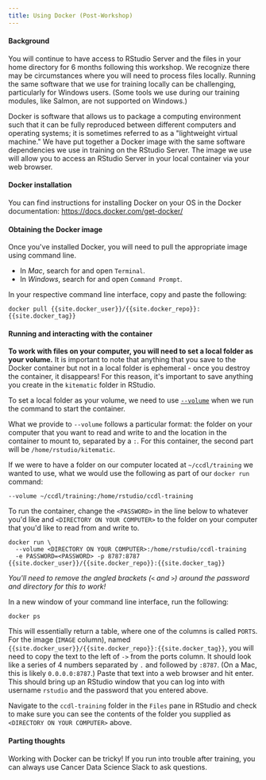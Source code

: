 ```yaml
---
title: Using Docker (Post-Workshop)
---
```


#### Background

You will continue to have access to RStudio Server and the files in your home directory for 6 months following this workshop.
We recognize there may be circumstances where you will need to process files locally.
Running the same software that we use for training locally can be challenging, particularly for Windows users.
(Some tools we use during our training modules, like Salmon, are not supported on Windows.)

Docker is software that allows us to package a computing environment such that it can be fully reproduced between different computers and operating systems; it is sometimes referred to as a "lightweight virtual machine."
We have put together a Docker image with the same software dependencies we use in training on the RStudio Server.
The image we use will allow you to access an RStudio Server in your local container via your web browser.

#### Docker installation

You can find instructions for installing Docker on your OS in the Docker documentation: <https://docs.docker.com/get-docker/>

#### Obtaining the Docker image

Once you've installed Docker, you will need to pull the appropriate image using command line.

- In *Mac*, search for and open `Terminal`.
- In *Windows*, search for and open `Command Prompt`.

In your respective command line interface, copy and paste the following:

```
docker pull {{site.docker_user}}/{{site.docker_repo}}:{{site.docker_tag}}
```

#### Running and interacting with the container

**To work with files on your computer, you will need to set a local folder as your volume.**
It is important to note that anything that you save to the Docker container but not in a local folder is ephemeral - once you destroy the container, it disappears!
For this reason, it's important to save anything you create in the `kitematic` folder in RStudio.

To set a local folder as your volume, we need to use [`--volume`](https://docs.docker.com/storage/volumes/) when we run the command to start the container.

What we provide to `--volume` follows a particular format: the folder on your computer that you want to read and write to and the location in the container to mount to, separated by a `:`. 
For this container, the second part will be `/home/rstudio/kitematic`.

If we were to have a folder on our computer located at `~/ccdl/training` we wanted to use, what we would use the following as part of our `docker run` command:

```
--volume ~/ccdl/training:/home/rstudio/ccdl-training
```

To run the container, change the `<PASSWORD>` in the line below to whatever you'd like and `<DIRECTORY ON YOUR COMPUTER>` to the folder on your computer that you'd like to read from and write to.

```
docker run \
  --volume <DIRECTORY ON YOUR COMPUTER>:/home/rstudio/ccdl-training
  -e PASSWORD=<PASSWORD> -p 8787:8787 {{site.docker_user}}/{{site.docker_repo}}:{{site.docker_tag}}
```

_You'll need to remove the angled brackets (`<` and `>`) around the password and directory for this to work!_

In a new window of your command line interface, run the following:

```
docker ps
```

This will essentially return a table, where one of the columns is called `PORTS`. 
For the image (`IMAGE` column), named `{{site.docker_user}}/{{site.docker_repo}}:{{site.docker_tag}}`, you will need to copy the text to the left of `->` from the ports column.
It should look like a series of 4 numbers separated by `.` and followed by `:8787`.
(On a Mac, this is likely `0.0.0.0:8787`.)
Paste that text into a web browser and hit enter.
This should bring up an RStudio window that you can log into with username `rstudio` and the password that you entered above.

Navigate to the `ccdl-training` folder in the `Files` pane in RStudio and check to make sure you can see the contents of the folder you supplied as `<DIRECTORY ON YOUR COMPUTER>` above.

#### Parting thoughts

Working with Docker can be tricky! If you run into trouble after training, you can always use Cancer Data Science Slack to ask questions.

<!--
First, open `Kitematic` - you should see an image running. Docker assigns a random name to your container. In the example below: "stoic_lamport".
If you don't see a container running, try quitting `Kitematic` and then opening it up again, or going to the toolbar > `View` > `Refresh Container List`.
<br><br>
<img src = "../docker-install/screenshots/container_running.png" width = "750"> <br><br>

Navigate to  `Settings` > `Volumes` > Set local folder to the using the `CHANGE` button.<br><br>
<img src = "../docker-install/screenshots/all-02-volume.png" width = "750"><br><br>

*For Windows*: After you set `Volumes` you will may see a message in the lower right corner of your screen that asks if you would like to 'Share it' with Docker.
Click the `Share it` button; it will ask for your credentials. Enter your password and click `OK`.
<br><br>
<img src = "../docker-install/screenshots/docker_permission_windows.png" width = "250"> <br><br>

Now, navigate to RStudio window.

  - In a *Windows* or *Mac* in Kitematic, go to the `Settings` > `Hostname/Ports` tab and click on the blue lettering.
<br><br> <img src = "../docker-install/screenshots/all-01-network.png" width = "750"> <br><br>

  - Alternatively, for a *Mac*, you can navigate to the RStudio window by typing `localhost:8787` in your web browser

Log into RStudio. The username will be `rstudio` and the password will be whatever you selected above.
(Your password can also be accessed from the `Settings` > `General` panel in Kitematic if you forget!)

You should see a `kitematic` folder in your RStudio `Files` panel.
When you click on it, you should see the contents of the local folder you connected above.
Saving any files outside of the `kitematic` folder is strongly discouraged, as they will disappear once you've destroyed the container.
-->

